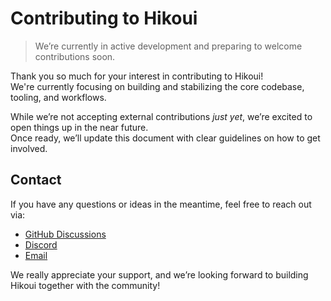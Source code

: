 # Contributing to Hikoui

> We’re currently in active development and preparing to welcome contributions soon.

Thank you so much for your interest in contributing to Hikoui!  
We're currently focusing on building and stabilizing the core codebase, tooling, and workflows.

While we’re not accepting external contributions _just yet_, we’re excited to open things up in the near future.  
Once ready, we’ll update this document with clear guidelines on how to get involved.

## Contact

If you have any questions or ideas in the meantime, feel free to reach out via:

- [GitHub Discussions](https://github.com/hikoinc/hikoui/discussions)
- [Discord](https://discord.gg/HXHzYvNrfV)
- [Email](anuchit.boonsom@gmail.com)

We really appreciate your support, and we’re looking forward to building Hikoui together with the community!

